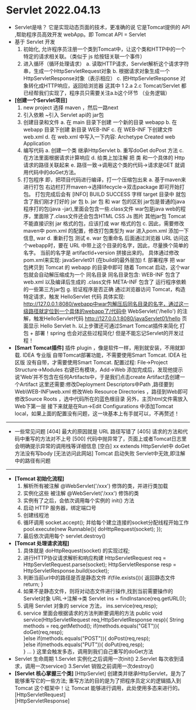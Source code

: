 # Servlet 2022.04.13
+ Servlet是啥？
    它是实现动态页面的技术，更准确的说 它是Tomcat提供的 API ,帮助程序员高效开发 webApp。即 Tomcat API = Servlet
+ 基于 Servlet 开发
    1. 初始化, 允许程序员注册一个类到Tomcat中，让这个类和HTTP中的一个特定的请求相关联。（类似于 js 给按钮关联一个事件）
    2. 进入循环（循环处理请求）
        a. 读取HTTP请求，Servlet解析这个请求字符串，生成一个HttpServletRequest对象
        b. 根据请求对象生成一个HttpServletResponse对象（表示相应）
        c. 把HttpServletResponse 对象转化成HTTP响应，返回给浏览器
        这其中 1 2.a 2.c Tomcat/Servlet 都已经帮我们实现了，程序员只需要关注a.b这个环节 （业务逻辑）
+ **[创建一个Servlet项目]**
    1. new project 选择 maven ，然后一路next
    2. 引入依赖 ~引入 Servlet api的 jar包
    3. 创建目录和文件 
        a. 在 main 目录下创建 一个新的目录 webapp
        b. 在 webapp 目录下创建 新目录 WEB-INF
        c. 在 WEB-INF 下创建文件 web.xml
        d. 在 web.xml 中写入一下内容:
            <web-app>
                <display-name>Archetype Created web Application</display-name>
            </web-app>
    4. 编写代码
        a. 创建一个类 继承HttpServlet
        b. 重写doGet doPost 方法
        c. 在方法里面根据请求计算响应
        d. 给类上加注解 把 类 和一个具体的 Http 请求的路径关联起来
        e. 路径一致->调用这个类的代码->请求是GET 就调用代码中的doGet方法。      
    5. 打包程序 即，把项目代码进行编译，打一个压缩包出来
        a. 基于maven来进行打包
             右边栏打开maven->选择lifecycle->双击package 即可开始打包。
             打包完成后会有 [INFO] BUILD SUCCESS 字样
             target 目录中 就包含了我们刚才打好的 jar 包 
        b. jar 包 和 war 包的区别
             jar包是普通的java程序打的包(java -jar),里面会包含一些.class文件
             war包是java web的程序，里面除了.class文件还会包含HTML CSS Js 图片 其他jar包
             Tomcat 不能直接识别 jar 格式的包，应该打成 war 格式的包
        c. 因此，需要修改maven中 pom.xml 的配置，修改打包类型为 war
             进入pom.xml 添加一下信息,
             <!--  修改打包信息  -->
             <packaging>war</packaging>
        d. 重新打包 测试
        e. war 包重命名
             后面通过浏览器 URL 访问这个webapp时，要在 URL 中带上这个目录的名字，因此，尽量换个简单的名字。
             当前的名字是 artifactId+version 拼接出来的。
             具体通过修改pom.xml来实现:
             <!--  对war包重命名  -->
              <build>
                <finalName>javaServlet01</finalName> (在build的最外层加)
              </build>
        f. 部署程序
             把 war 包拷贝到 Tomcat 的 webapp 的目录中即可
             随着 Tomcat 启动，这个war包就会自动解压缩成为一个 同名目录
             同名目录包含: WEB-INF 包含了 web.xml 以及编译后生成的 .class文件 
                         META-INF 包含了 运行程序依赖的一些第三方jar包
        g. 验证程序是否正确
             通过浏览器访问 Tomcat，构造特定请求，触发 HelloServlet 代码
             具体实现:
                http://127.0.0.1:8080/webapp中war包解压后同名目录的名字，通过这一级路径就定位到一个具体的webapp了/代码中 WebServlet('/hello') 的注解，触发HelloServlet代码
                http://127.0.0.1:8080/javaServlet01/hello
             页面显示
                Hello Servlet
        h. 以上步骤还可通过Smart Tomcat插件来简化 打包 + 部署！spring 也会对这些过程简化! 但是不能忘记Servlet的开发过程！
+ **[Smart Tomcat插件]**
    插件 plugin ，像是软件一样，用到就安装，不用就卸载.
    IDEA 专业版 自带Tomcat部署功能，不需要使用Smart Tomcat.
    IDEA 社区版 没有自带，才需要使用Smart Tomcat.
    配置过程:
        File->Project Structure->Modules 右键已有模块，Add->Web
        添加完成后，发现他提示说’Web’并不包含在任何Artifacts中，于是我们点击create Artifact去创建一个Artifact
        这里还需要:修改Deployment Descriptors中Path ,路径要到Web\WEB-INF\web.xml
                 修改Web Resource Directories ，路径到Web即可
                 修改Source Roots ，选中代码所在的蓝色根目录
                 另外，主页html文件需放入Web下第一层
        接下来就是在Run->Edit Configurations 中添加Tomcat local，如果上面的配置没有问题，这一块基本上有手就可以，不再赘述！
---
+ 一些常见问题
    [404] 最大的原因就是 URL 路径写错了
    [405] 请求的方法和代码中重写的方法对不上号 
    [500] 代码中抛异常了，页面上或者Tomcat日志里会明确提示异常的调用栈等详细信息
    [空白] xx extends HttpServlet中 doGet方法没有写body
    [无法访问此网站] Tomcat 启动失败  Servlet中<url pattern>无效,即注解中的路径有问题
---
+ **[Tomcat 初始化流程]**
    1. 解析所有被注解 @WebServlet('/xxx') 修饰的类，并进行类加载
    2. 实例化这些 被注解 @WebServlet('/xxx') 修饰的类
    3. 实例有了之后，会依次调用每个实例的 init() 方法
    4. 启动 HTTP 服务器，绑定端口号
    5. 创建线程池
    6. 循环调用 socket.accept(); 并给每个建立连接的socket分配线程开始工作 
        pool.execute(new Runnable(){
            doHttpRequest(socket);
            });
    7. 最后依次调用每个 servlet.destroy() 
+ **[Tomcat 处理请求流程]**
    1. 具体就是 doHttpRequest(socket) 的实现过程;
    2. 进行HTTP协议请求解析和响应构建
        HttpServletRequest req = HttpServletRequest.parse(socket);
        HttpServletResponse resp = HttpServletResponse.build(socket);
    3. 判断当前url中的路径是否是静态文件
        if(file.exists()){
            返回静态文件
            return;
        }
    4. 如果不是静态文件，则将对动态文件进行操作,找到当前需要操作的Servlet对象
        URL->注解->类
        Servlet ins = findInstance(req.getURL());
    5. 调用 Servlet 对象的 service 方法，
        ins.service(req,resp);
    6. service 里面会根据请求的方法判断要调用的方法
        public void service(HttpServletRequest req,HttpServletResponse resp){
            String methods = req.getMethod();
            if(methods.equals("GET")){
                doGet(req,resp);            
            }else if(methods.equals("POST")){
                doPost(req,resp);            
            }else if(methods.equals("PUT")){
                doPut(req,resp);            
            }
            ...
        }
        这里会触发多态，调用到我们自己重写的doGet方法
+ Servlet 生命周期
    1.Servlet 实例化之后调用一次init()
    2.Servlet 每次收到请求，调用一次service()
    3.Servlet 销毁之前调用一次destroy()
+ **[Servlet 核心掌握三个类]**
    [HttpServlet] 创建类并继承HttpServlet，是为了能够重写它的一些方法;
                  重写方法的目的是为了把程序员定义的逻辑插入到 Tomcat 这个框架中！让 Tomcat 能够进行调用，此处使用多态来进行的。
    [HttpServletRequest]    
    [HttpServletResponse] 
    
        
    
    
    